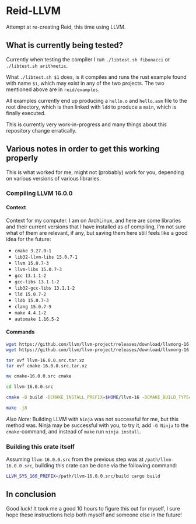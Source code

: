 # Reid-LLVM
Attempt at re-creating Reid, this time using LLVM.

## What is currently being tested?

Currently when testing the compiler I run `./libtest.sh fibonacci` or
`./libtest.sh arithmetic`.

What `./libtest.sh $1` does, is it compiles and runs the rust example found with
name `$1`, which may exist in any of the two projects. The two mentioned above
are in `reid/examples`.

All examples currently end up producing a `hello.o` and `hello.asm` file to the
root directory, which is then linked with `ldd` to produce a `main`, which is
finally executed.

This is currently very work-in-progress and many things about this repository
change erratically.

## Various notes in order to get this working properly
This is what worked for me, might not (probably) work for you, depending on
various versions of various libraries.

### Compiling LLVM 16.0.0

#### Context
Context for my computer. I am on ArchLinux, and here are some libraries and
their current versions that I have installed as of compiling, I'm not sure what
of them are relevant, if any, but saving them here still feels like a good idea
for the future:
- `cmake 3.27.0-1`
- `lib32-llvm-libs 15.0.7-1`
- `llvm 15.0.7-3`
- `llvm-libs 15.0.7-3`
- `gcc 13.1.1-2`
- `gcc-libs 13.1.1-2`
- `lib32-gcc-libs 13.1.1-2`
- `lld 15.0.7-2`
- `lldb 15.0.7-3`
- `clang 15.0.7-9`
- `make 4.4.1-2`
- `automake 1.16.5-2`

#### Commands

```sh
wget https://github.com/llvm/llvm-project/releases/download/llvmorg-16.0.0/llvm-16.0.0.src.tar.xz
wget https://github.com/llvm/llvm-project/releases/download/llvmorg-16.0.0/cmake-16.0.0.src.tar.xz

tar xvf llvm-16.0.0.src.tar.xz
tar xvf cmake-16.0.0.src.tar.xz

mv cmake-16.0.0.src cmake

cd llvm-16.0.0.src

cmake -B build -DCMAKE_INSTALL_PREFIX=$HOME/llvm-16 -DCMAKE_BUILD_TYPE=MinSizeRel -DLLVM_ENABLE_ASSERTIONS=ON -DLLVM_INCLUDE_TESTS=OFF

make -j8
```

*Also Note:* Building LLVM with `Ninja` was not successful for me, but this
method was. Ninja may be successful with you, to try it, add `-G Ninja` to the
`cmake`-command, and instead of `make` run `ninja install`.

### Building this crate itself

Assuming `llvm-16.0.0.src` from the previous step was at
`/path/llvm-16.0.0.src`, building this crate can be done via the following command:

```sh
LLVM_SYS_160_PREFIX=/path/llvm-16.0.0.src/build cargo build
```

## In conclusion
Good luck! It took me a good 10 hours to figure this out for myself, I sure hope
these instructions help both myself and someone else in the future!